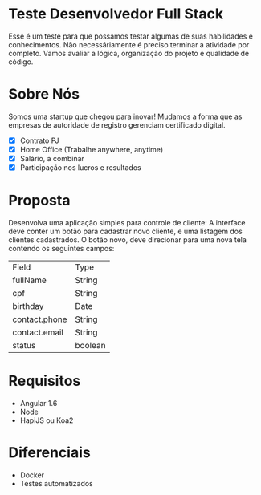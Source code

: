 # Teste Desenvolvedor Full Stack

Esse é um teste para que possamos testar algumas de suas habilidades e conhecimentos.
Não necessáriamente é preciso terminar a atividade por completo. Vamos avaliar a lógica, organização do projeto e qualidade de código.

# Sobre Nós
Somos uma startup que chegou para inovar! Mudamos a forma que as empresas de autoridade de registro gerenciam certificado digital.

- [x] Contrato PJ
- [x] Home Office (Trabalhe anywhere, anytime)
- [x] Salário, a combinar
- [x] Participação nos lucros e resultados

# Proposta

Desenvolva uma aplicação simples para controle de cliente:
A interface deve conter um botão para cadastrar novo cliente, e uma listagem dos clientes cadastrados.
O botão novo, deve direcionar para uma nova tela contendo os seguintes campos:

<table>
  <tr>
    <td>Field</td>  
    <td>Type</td>  
  </tr>
  <tr>
    <td>fullName</td>  
    <td>String</td>  
  </tr>
  <tr>
    <td>cpf</td>  
    <td>String</td>  
  </tr>
  <tr>
    <td>birthday</td>  
    <td>Date</td>  
  </tr>
  <tr>
    <td>contact.phone</td>  
    <td>String</td>  
  </tr>
  <tr>
    <td>contact.email</td>  
    <td>String</td>  
  </tr>
  <tr>
    <td>status</td>  
    <td>boolean</td>  
  </tr>
</table>

# Requisitos

* Angular 1.6
* Node
* HapiJS ou Koa2

# Diferenciais

* Docker
* Testes automatizados
